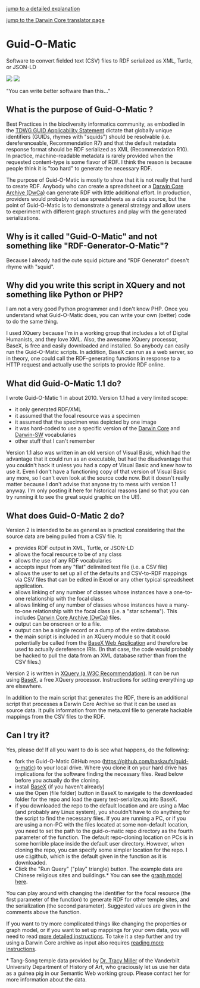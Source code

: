 [jump to a detailed explanation](use.md)


[jump to the Darwin Core translator page](dwca-converter.md)

# Guid-O-Matic
Software to convert fielded text (CSV) files to RDF serialized as XML, Turtle, or JSON-LD

![](https://raw.githubusercontent.com/baskaufs/guid-o-matic/master/squid.bmp)
![](https://raw.githubusercontent.com/baskaufs/guid-o-matic/master/images/translation.png)

"You can write better software than this..."

## What is the purpose of Guid-O-Matic ?
Best Practices in the biodiversity informatics community, as embodied in the [TDWG GUID Applicability Statement](https://github.com/tdwg/guid-as) dictate that globally unique identifiers (GUIDs, rhymes with "squids") should be resolvable (i.e. dereferenceable, Recommendation R7) and that the default metadata response format should be RDF serialized as XML (Recommendation R10).  In practice, machine-readable metadata is rarely provided when the requested content-type is some flavor of RDF. I think the reason is because people think it is "too hard" to generate the necessary RDF.  

The purpose of Guid-O-Matic is mostly to show that it is not really that hard to create RDF.  Anybody who can create a spreadsheet or a [Darwin Core Archive (DwCa)](http://www.gbif.org/resource/80636) can generate RDF with little additional effort.  In production, providers would probably not use spreadsheets as a data source, but the point of Guid-O-Matic is to demonstrate a general strategy and allow users to experiment with different graph structures and play with the generated serializations.

## Why is it called "Guid-O-Matic" and not something like "RDF-Generator-O-Matic"?
Because I already had the cute squid picture and "RDF Generator" doesn't rhyme with "squid".

## Why did you write this script in XQuery and not something like Python or PHP?
I am not a very good Python programmer and I don't know PHP.  Once you understand what Guid-O-Matic does, you can write your own (better) code to do the same thing.

I used XQuery because I'm in a working group that includes a lot of Digital Humanists, and they love XML.  Also, the awesome XQuery processor, BaseX, is free and easily downloaded and installed.  So anybody can easily run the Guid-O-Matic scripts.  In addition, BaseX can run as a web server, so in theory, one could call the RDF-generating functions in response to a HTTP request and actually use the scripts to provide RDF online.

## What did Guid-O-Matic 1.1 do?
I wrote Guid-O-Matic 1 in about 2010.  Version 1.1 had a very limited scope:
- it only generated RDF/XML
- it assumed that the focal resource was a specimen
- it assumed that the specimen was depicted by one image
- it was hard-coded to use a specific version of the [Darwin Core](http://rs.tdwg.org/dwc/terms/) and [Darwin-SW](https://github.com/darwin-sw/dsw) vocabularies
- other stuff that I can't remember

Version 1.1 also was written in an old version of Visual Basic, which had the advantage that it could run as an executable, but had the disadvantage that you couldn't hack it unless you had a copy of Visual Basic and knew how to use it.  Even I don't have a functioning copy of that version of Visual Basic any more, so I can't even look at the source code now.  But it doesn't really matter because I don't advise that anyone try to mess with version 1.1 anyway.  I'm only posting it here for historical reasons (and so that you can try running it to see the great squid graphic on the UI!).

## What does Guid-O-Matic 2 do?
Version 2 is intended to be as general as is practical considering that the source data are being pulled from a CSV file.  It:
- provides RDF output in XML, Turtle, or JSON-LD
- allows the focal resource to be of any class
- allows the use of any RDF vocabularies
- accepts input from any "flat" delimited text file (i.e. a CSV file)
- allows the user to set up all of the defaults and CSV-to-RDF mappings via CSV files that can be edited in Excel or any other typical spreadsheet application.
- allows linking of any number of classes whose instances have a one-to-one relationship with the focal class.
- allows linking of any number of classes whose instances have a many-to-one relationship with the focal class (i.e. a "star schema"). This includes [Darwin Core Archive (DwCa)](http://www.gbif.org/resource/80636) files.
- output can be onscreen or to a file.
- output can be a single record or a dump of the entire database.
- the main script is included in an XQuery module so that it could potentially be called from the [BaseX Web Application](http://docs.basex.org/wiki/Web_Application) and therefore be used to actually dereference IRIs.  (In that case, the code would probably be hacked to pull the data from an XML database rather than from the CSV files.)

Version 2 is written in [XQuery (a W3C Recommendation)](https://www.w3.org/TR/xquery/).  It can be run using [BaseX](http://basex.org/), a free XQuery processor.  Instructions for setting everything up are elsewhere.

In addition to the main script that generates the RDF, there is an additional script that processes a Darwin Core Archive so that it can be used as source data.  It pulls information from the meta.xml file to generate hackable mappings from the CSV files to the RDF.  

## Can I try it?
Yes, please do!  If all you want to do is see what happens, do the following:
- fork the Guid-O-Matic GitHub repo (https://github.com/baskaufs/guid-o-matic) to your local drive.  Where you clone it on your hard drive has implications for the software finding the necessary files.  Read below before you actually do the cloning.
- install [BaseX](http://basex.org/products/download/all-downloads/) (if you haven't already)
- use the Open (file folder) button in BaseX to navigate to the downloaded folder for the repo and load the query test-serialize.xq into BaseX.
- if you downloaded the repo to the default location and are using a Mac (and probably any Linux system), you shouldn't have to do anything for the script to find the necessary files.  If you are running a PC, or if you are using a non-PC with the files located at some non-default location, you need to set the path to the guid-o-matic repo directory as the fourth parameter of the function.  The default repo-cloning location on PCs is in some horrible place inside the default user directory. However, when cloning the repo, you can specify some simpler location for the repo.  I use c:\github\, which is the default given in the function as it is downloaded.
- Click the "Run Query" ("play" triangle) button.  The example data are Chinese religious sites and buildings.*  You can see the [graph model here](graph-model.md).

You can play around with changing the identifier for the focal resource (the first parameter of the function) to generate RDF for other temple sites, and the serialization (the second parameter).  Suggested values are given in the comments above the function.   

If you want to try more complicated things like changing the properties or graph model, or if you want to set up mappings for your own data, you will need to read [more detailed instructions](use.md).  To take it a step further and try using a Darwin Core archive as input also requires [reading more instructions](dwca-converter.md).

\* Tang-Song temple data provided by [Dr. Tracy Miller](http://as.vanderbilt.edu/historyart/people/miller.php) of the Vanderbilt University Department of History of Art, who graciously let us use her data as a guinea pig in our Semantic Web working group.  Please contact her for more information about the data.
